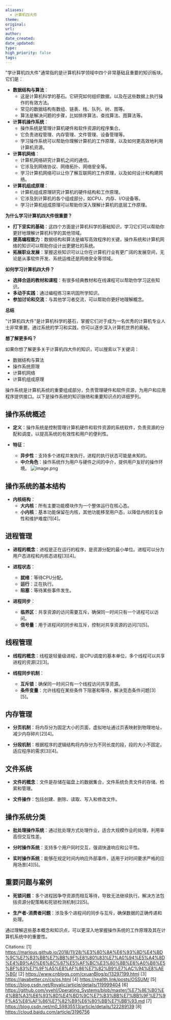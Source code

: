 ```yaml
---
aliases:
  - 计算机四大件
theme: 
original: 
url: 
author: 
date_created: 
date_updated: 
type: 
high_priority: false
tags:
---
```

"学计算机四大件"通常指的是计算机科学领域中四个非常基础且重要的知识板块。它们是：

- **数据结构与算法**：
    - 这是计算机科学的基石。它研究如何组织数据，以及在这些数据上执行操作的有效方法。
    - 常见的数据结构有数组、链表、栈、队列、树、图等。
    - 算法是解决问题的步骤，比如排序算法、查找算法、图算法等。
- **计算机操作系统**：
    - 操作系统是管理计算机硬件和软件资源的程序集合。
    - 它负责进程管理、内存管理、文件管理、设备管理等。
    - 学习操作系统可以帮助你理解计算机的工作原理，以及如何更高效地利用计算机资源。
- **计算机网络**：
    - 计算机网络研究计算机之间的通信。
    - 它涉及到网络协议、网络拓扑、网络安全等。
    - 学习计算机网络可以让你了解互联网的工作原理，以及如何设计和构建网络。
- **计算机组成原理**：
    - 计算机组成原理研究计算机的硬件结构和工作原理。
    - 它涉及到计算机的各个组成部分，如CPU、内存、I/O设备等。
    - 学习计算机组成原理可以帮助你深入理解计算机的底层工作原理。

**为什么学习计算机四大件很重要？**

- **打下坚实的基础**：这四个方面是计算机科学的基础知识，学习它们可以帮助你更好地理解计算机科学的其他领域。
- **提高编程能力**：数据结构和算法是编写高效程序的关键，操作系统和计算机网络的知识可以帮助你设计出更健壮的系统。
- **拓展职业发展**：掌握这些知识可以让你在计算机行业有更广阔的发展空间，无论是从事软件开发、系统运维还是网络安全等领域。

**如何学习计算机四大件？**

- **选择合适的教材和课程**：有很多经典教材和在线课程可以帮助你学习这些知识。
- **多动手实践**：通过编程练习来巩固所学知识。
- **参加讨论和交流**：与其他学习者交流，可以帮助你更好地理解概念。

**总结**

"计算机四大件"是计算机科学的基石，掌握它们对于成为一名优秀的计算机专业人士非常重要。通过系统的学习和实践，你可以逐步深入计算机世界的奥秘。

**想了解更多吗？**

如果你想了解更多关于计算机四大件的知识，可以搜索以下关键词：

- 数据结构与算法
- 操作系统原理
- 计算机网络
- 计算机组成原理

操作系统是计算机系统的重要组成部分，负责管理硬件和软件资源，为用户和应用程序提供接口。以下是操作系统的知识脉络和重要知识点的详细罗列。

## 操作系统概述

- **定义**：操作系统是控制管理计算机硬件和软件资源的系统软件，负责资源的分配和调度，以提高系统的有效性和用户的便利性。

- **特征**：
  - **异步性**：支持多个进程并发执行，进程的执行状态可能是未知的。
  - **中介角色**：操作系统作为用户与硬件之间的中介，提供用户友好的操作环境。
![image.png](https://cdn.jsdelivr.net/gh/duanbiao2000/BlogGallery@main/picture/20240817105611.png)

## 操作系统的基本结构

- **内核结构**：
  - **大内核**：所有主要功能模块作为一个整体运行在核心态。
  - **小内核**：基本功能保留在内核，其他功能移至用户态，以降低内核的复杂性和维护难度[1][4]。

## 进程管理

- **进程的概念**：进程是正在运行的程序，是资源分配的最小单位。进程可以分为用户态进程和内核态进程[3][4]。

- **进程状态**：
  - **就绪**：等待CPU分配。
  - **运行**：正在执行。
  - **阻塞**：等待某些事件发生。

- **进程同步**：
  - **临界区**：共享资源的访问需要互斥，确保同一时间只有一个进程可以访问。
  - **信号量**：用于进程间的同步和互斥，控制对共享资源的访问[1][5]。

## 线程管理

- **线程的概念**：线程是轻量级进程，是CPU调度的基本单位，多个线程可以共享进程的资源[2][3]。

- **线程同步机制**：
  - **互斥锁**：确保同一时间只有一个线程访问共享资源。
  - **条件变量**：允许线程在某些条件下阻塞和等待，解决竞态条件问题[3][5]。

## 内存管理

- **分页机制**：将内存分为固定大小的页面，虚拟地址通过页表映射到物理地址，减少内存碎片[2][4]。

- **分段机制**：根据程序的逻辑结构将内存分为不同长度的段，段的大小不固定，适应程序的需求[3][4]。

## 文件系统

- **文件的概念**：文件是存储在磁盘上的数据集合，文件系统负责文件的存储、检索和管理。

- **文件操作**：包括创建、删除、读取、写入和修改文件。

## 操作系统分类

- **批处理操作系统**：通过批处理方式处理作业，适合大规模作业的处理，利用率高但交互性差。

- **分时操作系统**：支持多个用户同时交互，强调快速响应和公平性。

- **实时操作系统**：能够在规定时间内响应外部事件，适用于对时间要求严格的应用场景[4][5]。

## 重要问题与案例

- **死锁问题**：多个进程因争夺资源而相互等待，导致无法继续执行。解决方法包括资源分配策略和死锁检测机制[2][5]。

- **生产者-消费者问题**：涉及多个进程间的同步与互斥，确保数据的正确传递和处理。

通过理解这些基本概念和知识点，可以更深入地掌握操作系统的工作原理及其在计算机系统中的重要性。

Citations:
[1] https://marlous.github.io/2018/11/28/%E3%80%8A%E6%93%8D%E4%BD%9C%E7%B3%BB%E7%BB%9F%E8%80%83%E7%A0%94%E5%A4%8D%E4%B9%A0%E6%8C%87%E5%AF%BC%E3%80%8B%E6%A0%B8%E5%BF%83%E7%9F%A5%E8%AF%86%E7%82%B9%E7%AC%94%E8%AE%B0/
[2] https://www.cnblogs.com/cxuanBlog/p/13297199.html
[3] https://javabetter.cn/cs/os.html
[4] https://reallth.link/posts/OSSUM/
[5] https://blog.csdn.net/Royalic/article/details/119999404
[6] https://github.com/yyehl/Operating_Systems/blob/master/%E7%8E%B0%E4%BB%A3%E6%93%8D%E4%BD%9C%E7%B3%BB%E7%BB%9F%E7%9F%A5%E8%AF%86%E7%82%B9%E6%80%BB%E7%BB%93.md
[7] https://blog.csdn.net/m0_59835513/article/details/122289139
[8] https://cloud.baidu.com/article/3196756